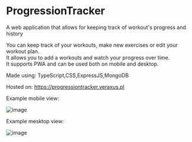 # ProgressionTracker
A web application that allows for keeping track of workout's progress and history

You can keep track of your workouts, make new exercises or edit your workout plan.  
It allows you to add a workouts and watch your progress over time.  
It supports PWA and can be used both on mobile and desktop.

Made using: TypeScript,CSS,ExpressJS,MongoDB

Hosted on: https://progressiontracker.veraxus.pl

Example mobile view:

![image](https://user-images.githubusercontent.com/40237506/219057789-fc6cbdaf-a606-45f2-9f01-400b3d322a49.png)

Example mesktop view:

![image](https://user-images.githubusercontent.com/40237506/219058494-c78cc268-7be7-426b-8fe4-278d9c2a37ec.png)

  
